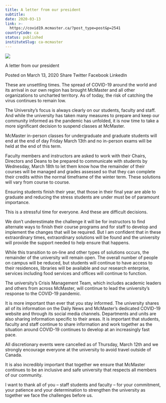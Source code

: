```yaml
---
title: A letter from our president
subtitle: 
date: 2020-03-13
link: >-
  https://covid19.mcmaster.ca/?post_type=post&p=2541
countryCode: ca
status: published
instituteSlug: ca-mcmaster
---
```

![](https://covid19.mcmaster.ca/app/themes/macsites-theme/favicons/apple-touch-icon.png)

A letter from our president

Posted on March 13, 2020 Share Twitter Facebook LinkedIn

These are unsettling times. The spread of COVID-19 around the world and its arrival in our own region has brought McMaster and all other organizations to uncharted territory. As of today, the risk of catching the virus continues to remain low.

The University’s focus is always clearly on our students, faculty and staff. And while the university has taken many measures to prepare and keep our community informed as the pandemic has unfolded, it is now time to take a more significant decision to suspend classes at McMaster.

McMaster in-person classes for undergraduate and graduate students will end at the end of day Friday March 13th and no in-person exams will be held at the end of this term.

Faculty members and instructors are asked to work with their Chairs, Directors and Deans to be prepared to communicate with students by Wednesday, March 18th to let them know how the remainder of their courses will be managed and grades assessed so that they can complete their credits within the normal timeframe of the winter term. These solutions will vary from course to course.

Ensuring students finish their year, that those in their final year are able to graduate and reducing the stress students are under must be of paramount importance.

This is a stressful time for everyone. And these are difficult decisions.

We don’t underestimate the challenge it will be for instructors to find alternate ways to finish their course programs and for staff to develop and implement the changes that will be required. But I am confident that in these extraordinary times, extraordinary solutions will be found and the university will provide the support needed to help ensure that happens.

While this transition to on-line and other types of solutions occurs, the remainder of the university will remain open. The overall number of people on campus will be reduced, but students will continue to have access to their residences, libraries will be available and our research enterprise, services including food services and offices will continue to function.

The university’s Crisis Management Team, which includes academic leaders and others from across McMaster, will continue to lead the university’s response to the COVID-19 pandemic.

It is more important than ever that you stay informed. The university shares all of its information on the Daily News and McMaster’s dedicated COVID-19 website and through its social media channels. Departments and units are also sharing information specific to their areas. It is important that students, faculty and staff continue to share information and work together as the situation around COVID-19 continues to develop at an increasingly fast pace.

All discretionary events were cancelled as of Thursday, March 12th and we strongly encourage everyone at the university to avoid travel outside of Canada.

It is also incredibly important that together we ensure that McMaster continues to be an inclusive and safe university that respects all members of our community.

I want to thank all of you – staff students and faculty – for your commitment, your patience and your determination to strengthen the university as together we face the challenges before us.